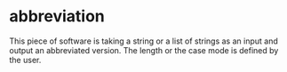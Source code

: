 # abbreviation
This piece of software is taking a string or a list of strings as an input and output an abbreviated version. The length or the case mode is defined by the user.
